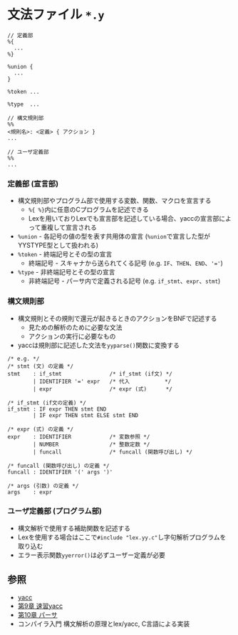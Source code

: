 # 文法ファイル `*.y`

```
// 定義部
%{
  ...
%}

%union {
  ...
}

%token ...

%type  ...

// 構文規則部
%%
<規則名>: <定義> { アクション }
...

// ユーザ定義部
%%
...
```

### 定義部 (宣言部)
- 構文規則部やプログラム部で使用する変数、関数、マクロを宣言する
  - `%{ %}`内に任意のCプログラムを記述できる
  - Lexを用いておりLexでも宣言部を記述している場合、yaccの宣言部によって重複して宣言される
- `%union` - 各記号の値の型を表す共用体の宣言 (`%union`で宣言した型がYYSTYPE型として扱われる)
- `%token` - 終端記号とその型の宣言
  - 終端記号 - スキャナから送られてくる記号 (e.g. `IF`、`THEN`、`END`、`'='`)
- `%type` - 非終端記号とその型の宣言
  - 非終端記号 - パーサ内で定義される記号 (e.g. `if_stmt`、`expr`、`stmt`)

### 構文規則部
- 構文規則とその規則で還元が起きるときのアクションをBNFで記述する
  - 見ための解析のために必要な文法
  - アクションの実行に必要なもの
- yaccは規則部に記述した文法を`yyparse()`関数に変換する

```
/* e.g. */
/* stmt (文) の定義 */
stmt    : if_stmt               /* if_stmt (if文) */
        | IDENTIFIER '=' expr   /* 代入           */
        | expr                  /* expr (式)      */

/* if_stmt (if文の定義) */
if_stmt : IF expr THEN stmt END
        | IF expr THEN stmt ELSE stmt END

/* expr (式) の定義 */
expr    : IDENTIFIER            /* 変数参照 */
        | NUMBER                /* 整数定数 */
        | funcall               /* funcall (関数呼び出し) */

/* funcall (関数呼び出し) の定義 */
funcall : IDENTIFIER '(' args ')'

/* args (引数) の定義 */
args    : expr
```

### ユーザ定義部 (プログラム部)
- 構文解析で使用する補助関数を記述する
- Lexを使用する場合はここで`#include "lex.yy.c"`し字句解析プログラムを取り込む
- エラー表示関数`yyerror()`は必ずユーザー定義が必要

## 参照
- [yacc](https://ja.wikipedia.org/wiki/Yacc)
- [第9章 速習yacc](https://i.loveruby.net/ja/rhg/book/yacc.html)
- [第10章 パーサ](https://i.loveruby.net/ja/rhg/book/parser.html)
- コンパイラ入門 構文解析の原理とlex/yacc, C言語による実装
